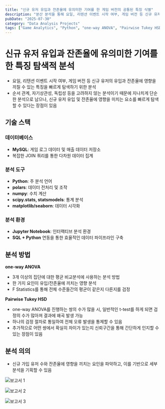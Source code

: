 ```yaml
---
title: "신규 유저 유입과 잔존율에 유의미한 기여를 한 게임 버전의 공통된 특징 식별"
description: "분산 분석을 통해 요일, 리텐션 이벤트 시작 여부, 게임 버전 등 신규 유저의 유입과 잔존율에 영향을 끼칠 수 있는 특징을 빠르게 탐색"
pubDate: "2025-07-30"
category: "Data Analysis Projects"
tags: ["Game Analytics", "Python", "one-way ANOVA", "Pairwise Tukey HSD"]
---
```


# 신규 유저 유입과 잔존율에 유의미한 기여를 한 특징 탐색적 분석

- 요일, 리텐션 이벤트 시작 여부, 게임 버전 등 신규 유저의 유입과 잔존율에 영향을 끼칠 수 있는 특징을 빠르게 탐색하기 위한 분석
- 순서 관계, 자기상관성, 독립성 등을 고려하지 않는 분석이기 때문에 지나치게 단순한 분석으로 남으나, 신규 유저 유입 및 잔존율에 영향을 미치는 요소를 빠르게 탐색할 수 있다는 장점이 있음 

## 기술 스택

### 데이터베이스

- **MySQL**: 게임 로그 데이터 및 매출 데이터 저장소
- 복잡한 JOIN 쿼리를 통한 다차원 데이터 집계

### 분석 도구

- **Python**: 주 분석 언어
- **polars**: 데이터 전처리 및 조작
- **numpy**: 수치 계산
- **scipy.stats, statsmodels**: 통계 분석 
- **matplotlib/seaborn**: 데이터 시각화

### 분석 환경

- **Jupyter Notebook**: 인터랙티브 분석 환경
- **SQL + Python** 연동을 통한 효율적인 데이터 파이프라인 구축

## 분석 방법

**one-way ANOVA**

- 3개 이상의 집단에 대한 평균 비교분석에 사용하는 분석 방법
- 한 가지 요인이 유입/잔존율에 끼치는 영향 분석
- F Statistics를 통해 전체 수준들간의 평균이 같은지 다른지를 검정

**Pairwise Tukey HSD**

- one-way ANOVA를 진행하는 쌍의 수가 많을 시, 일반적인 t-test를 하게 되면 검정의 수가 많아져 결과에 왜곡 발생 가능
- 하나의 검정 절차로 통일하여 전체 오류 발생을 통제할 수 있음
- 추가적으로 어떤 쌍에서 확실히 차이가 있는지 신뢰구간을 통해 간단하게 인지할 수 있는 장점이 있음

## 분석 의의

- 신규 가입 유저 수와 잔존율에 영향을 끼치는 요인을 파악하고, 이를 기반으로 세부 분석을 기획할 수 있음

![보고서 1](/projects/attachment/new-beginner-anova-1.png)

![보고서 2](/projects/attachment/new-beginner-anova-2.png)

![보고서 3](/projects/attachment/new-beginner-anova-3.png)
